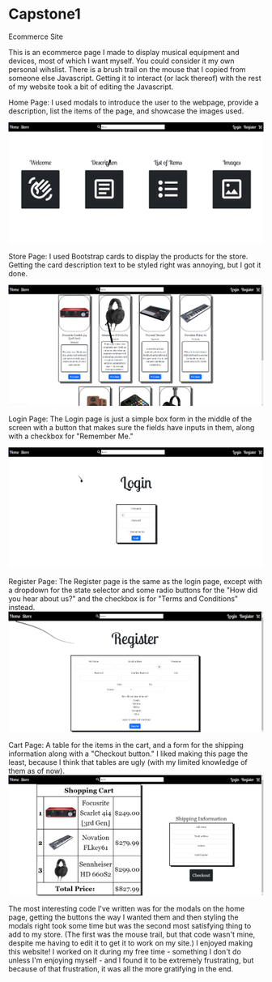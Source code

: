 # Capstone1
Ecommerce Site

This is an ecommerce page I made to display musical equipment and devices, most of which I want myself. You could consider it my own personal wihslist. There is a brush trail on the mouse that I copied from someone else Javascript. Getting it to interact (or lack thereof) with the rest of my website took a bit of editing the Javascript.

Home Page:
I used modals to introduce the user to the webpage, provide a description,
list the items of the page, and showcase the images used.

![homepage](images/screenshots/homepage.png)

Store Page:
I used Bootstrap cards to display the products for the store. Getting the card description text to be styled right was annoying, but I got it done.

![storepage](images/screenshots/storepage.png)

Login Page:
The Login page is just a simple box form in the middle of the screen with a button that makes sure the fields have inputs in them, along with a checkbox for "Remember Me."

![loginpage](images/screenshots/loginpage.png)

Register Page:
The Register page is the same as the login page, except with a dropdown for the state selector and some radio buttons for the "How did you hear about us?" and the checkbox is for "Terms and Conditions" instead.
![registerpage](images/screenshots/registerpage.png)

Cart Page:
A table for the items in the cart, and a form for the shipping information along with a "Checkout button." I liked making this page the least, because I think that tables are ugly (with my limited knowledge of them as of now).
![cartpage](images/screenshots/cartpage.png)

The most interesting code I've written was for the modals on the home page, getting the buttons the way I wanted them and then styling the modals right took some time but was the second most satisfying thing to add to my store. (The first was the mouse trail, but that code wasn't mine, despite me having to edit it to get it to work on my site.) I enjoyed making this website! I worked on it during my free time - something I don't do unless I'm enjoying myself - and I found it to be extremely frustrating, but because of that frustration, it was all the more gratifying in the end.